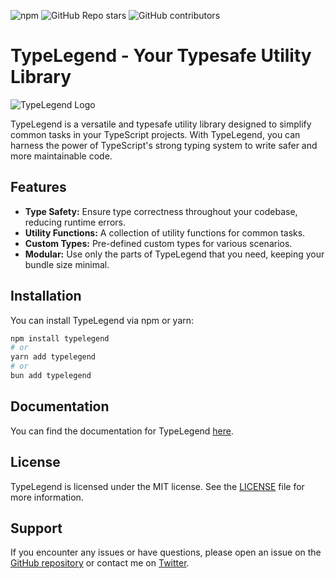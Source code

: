 ![npm](https://img.shields.io/npm/dm/typelegend)
![GitHub Repo stars](https://img.shields.io/github/stars/0pilatos0/TypeLegend)
![GitHub contributors](https://img.shields.io/github/contributors/0pilatos0/TypeLegend)

# TypeLegend - Your Typesafe Utility Library

![TypeLegend Logo](https://paulvanderlei.com/_next/image?url=%2Ftypejedi.png&w=3840&q=75)

TypeLegend is a versatile and typesafe utility library designed to simplify common tasks in your TypeScript projects. With TypeLegend, you can harness the power of TypeScript's strong typing system to write safer and more maintainable code.

## Features

- **Type Safety:** Ensure type correctness throughout your codebase, reducing runtime errors.
- **Utility Functions:** A collection of utility functions for common tasks.
- **Custom Types:** Pre-defined custom types for various scenarios.
- **Modular:** Use only the parts of TypeLegend that you need, keeping your bundle size minimal.

## Installation

You can install TypeLegend via npm or yarn:

```bash
npm install typelegend
# or
yarn add typelegend
# or
bun add typelegend
```

## Documentation

You can find the documentation for TypeLegend [here](/USAGE.md).

## License

TypeLegend is licensed under the MIT license. See the [LICENSE](LICENSE) file for more information.

## Support

If you encounter any issues or have questions, please open an issue on the [GitHub repository](https://github.com/0pilatos0/TypeLegend/issues) or contact me on [Twitter](https://twitter.com/pilatobyte).
